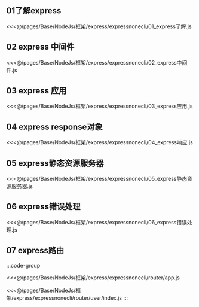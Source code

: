 ## 01了解express

<<<@/pages/Base/NodeJs/框架/express/expressnonecli/01_express了解.js

## 02 express 中间件

<<<@/pages/Base/NodeJs/框架/express/expressnonecli/02_express中间件.js

## 03 express 应用

<<<@/pages/Base/NodeJs/框架/express/expressnonecli/03_express应用.js

## 04 express response对象

<<<@/pages/Base/NodeJs/框架/express/expressnonecli/04_express响应.js

## 05 express静态资源服务器

<<<@/pages/Base/NodeJs/框架/express/expressnonecli/05_express静态资源服务器.js

## 06 express错误处理

<<<@/pages/Base/NodeJs/框架/express/expressnonecli/06_express错误处理.js

## 07 express路由

:::code-group

<<<@/pages/Base/NodeJs/框架/express/expressnonecli/router/app.js

<<<@/pages/Base/NodeJs/框架/express/expressnonecli/router/user/index.js
:::